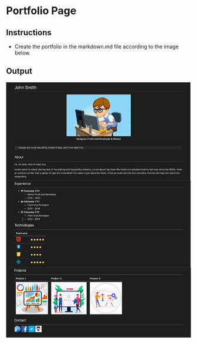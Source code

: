 # Portfolio Page

## Instructions

* Create the portfolio in the markdown.md file according to the image below.

## Output

![Output](./output.png)